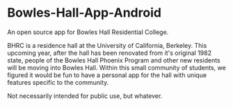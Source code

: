 # Bowles-Hall-App-Android
An open source app for Bowles Hall Residential College.

BHRC is a residence hall at the University of California, Berkeley. This upcoming year,
after the hall has been renovated from it's original 1982 state, people of the Bowles Hall Phoenix Program
and other new residents will be moving into Bowles Hall. Within this small community of students, we figured
it would be fun to have a personal app for the hall with unique features specific to the community.

Not necessarily intended for public use, but whatever.
